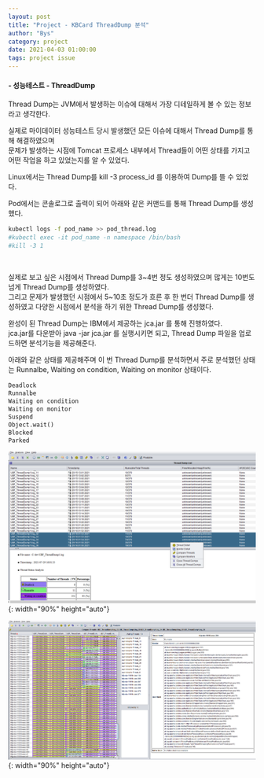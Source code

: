 ```yaml
---
layout: post
title: "Project - KBCard ThreadDump 분석"
author: "Bys"
category: project
date: 2021-04-03 01:00:00
tags: project issue
---
```


#### **- 성능테스트 - ThreadDump**  

Thread Dump는 JVM에서 발생하는 이슈에 대해서 가장 디테일하게 볼 수 있는 정보라고 생각한다.  

실제로 마이데이터 성능테스트 당시 발생했던 모든 이슈에 대해서 Thread Dump를 통해 해결하였으며  
문제가 발생하는 시점에 Tomcat 프로세스 내부에서 Thread들이 어떤 상태를 가지고 어떤 작업을 하고 있었는지를 알 수 있었다.  

Linux에서는 Thread Dump를 kill -3 process_id 를 이용하여 Dump를 뜰 수 있었다.  

Pod에서는 콘솔로그로 출력이 되어 아래와 같은 커맨드를 통해 Thread Dump를 생성했다.  
```bash
kubectl logs -f pod_name >> pod_thread.log 
#kubectl exec -it pod_name -n namespace /bin/bash 
#kill -3 1 
```
<br>

실제로 보고 싶은 시점에서 Thread Dump를 3~4번 정도 생성하였으며 많게는 10번도 넘게 Thread Dump를 생성하였다.  
그리고 문제가 발생했던 시점에서 5~10초 정도가 흐른 후 한 번더 Thread Dump를 생성하였고 다양한 시점에서 분석을 하기 위한 Thread Dump를 생성했다.  

완성이 된 Thread Dump는 IBM에서 제공하는 jca.jar 를 통해 진행하였다.  
jca.jar를 다운받아 java -jar jca.jar 를 실행시키면 되고, Thread Dump 파일을 업로드하면 분석기능을 제공해준다.  

아래와 같은 상태를 제공해주며 이 번 Thread Dump를 분석하면서 주로 분석했던 상태는 Runnalbe, Waiting on condition, Waiting on monitor 상태이다.  

```
Deadlock
Runnalbe
Waiting on condition
Waiting on monitor
Suspend
Object.wait()
Blocked
Parked 
```


![k07](/assets/it/project/kbcard/mydata/k07.png){: width="90%" height="auto"}  

![k08](/assets/it/project/kbcard/mydata/k08.png){: width="90%" height="auto"}  
<br><br>
